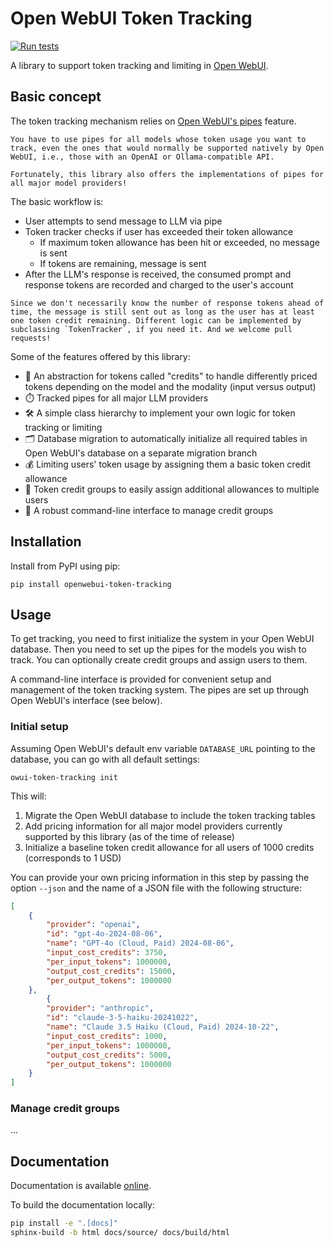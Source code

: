 # Open WebUI Token Tracking

[![Run tests](https://github.com/dartmouth/openwebui-token-tracking/actions/workflows/pytest.yml/badge.svg)](https://github.com/dartmouth/openwebui-token-tracking/actions/workflows/pytest.yml)

A library to support token tracking and limiting in [Open WebUI](https://openwebui.com/).


## Basic concept

The token tracking mechanism relies on [Open WebUI's pipes](https://docs.openwebui.com/pipelines/pipes/) feature.


```{warning}
You have to use pipes for all models whose token usage you want to track, even the ones that would normally be supported natively by Open WebUI, i.e., those with an OpenAI or Ollama-compatible API.

Fortunately, this library also offers the implementations of pipes for all major model providers!
```

The basic workflow is:

- User attempts to send message to LLM via pipe
- Token tracker checks if user has exceeded their token allowance
  - If maximum token allowance has been hit or exceeded, no message is sent
  - If tokens are remaining, message is sent
- After the LLM's response is received, the consumed prompt and response tokens are recorded and charged to the user's account


```{hint}
Since we don't necessarily know the number of response tokens ahead of time, the message is still sent out as long as the user has at least one token credit remaining. Different logic can be implemented by subclassing `TokenTracker`, if you need it. And we welcome pull requests!
```

Some of the features offered by this library:

- 💸 An abstraction for tokens called "credits" to handle differently priced tokens depending on the model and the modality (input versus output)
- ⏱️ Tracked pipes for all major LLM providers
- 🛠️ A simple class hierarchy to implement your own logic for token tracking or limiting
- 🗂️ Database migration to automatically initialize all required tables in Open WebUI's database on a separate migration branch
- 💰 Limiting users' token usage by assigning them a basic token credit allowance
- 🏦 Token credit groups to easily assign additional allowances to multiple users
- 🚀 A robust command-line interface to manage credit groups


## Installation

Install from PyPI using pip:

```
pip install openwebui-token-tracking
```

## Usage

To get tracking, you need to first initialize the system in your Open WebUI database. Then you need to set up the pipes for the models you wish to track.
You can optionally create credit groups and assign users to them.

A command-line interface  is provided for convenient setup and management of the token tracking system. The pipes are set up through Open WebUI's interface (see below).

### Initial setup

Assuming Open WebUI's default env variable `DATABASE_URL` pointing to the database, you can go with all default settings:

```
owui-token-tracking init
```

This will:

1. Migrate the Open WebUI database to include the token tracking tables
2. Add pricing information for all major model providers currently supported by this library (as of the time of release)
3. Initialize a baseline token credit allowance for all users of 1000 credits (corresponds to 1 USD)

You can provide your own pricing information in this step by passing the option `--json` and the name of a JSON file with the following structure:

```json
[
    {
        "provider": "openai",
        "id": "gpt-4o-2024-08-06",
        "name": "GPT-4o (Cloud, Paid) 2024-08-06",
        "input_cost_credits": 3750,
        "per_input_tokens": 1000000,
        "output_cost_credits": 15000,
        "per_output_tokens": 1000000
    },
        {
        "provider": "anthropic",
        "id": "claude-3-5-haiku-20241022",
        "name": "Claude 3.5 Haiku (Cloud, Paid) 2024-10-22",
        "input_cost_credits": 1000,
        "per_input_tokens": 1000000,
        "output_cost_credits": 5000,
        "per_output_tokens": 1000000
    }
]
```




### Manage credit groups

...

## Documentation

Documentation is available [online](https://dartmouth.github.io/openwebui-token-tracking/).

To build the documentation locally:

```bash
pip install -e ".[docs]"
sphinx-build -b html docs/source/ docs/build/html
```